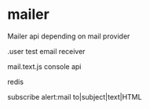 # mailer
Mailer api depending on mail provider

.user           test email receiver

mail.text.js	console api


redis 

subscribe alert:mail   to|subject|text|HTML

